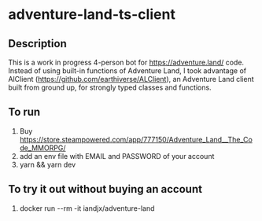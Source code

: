 # adventure-land-ts-client

## Description

This is a work in progress 4-person bot for <https://adventure.land/> code.
Instead of using built-in functions of Adventure Land, I took advantage of
AlClient (<https://github.com/earthiverse/ALClient>), an Adventure Land client
built from ground up, for strongly typed classes and functions.

## To run

1. Buy
   <https://store.steampowered.com/app/777150/Adventure_Land__The_Code_MMORPG/>
2. add an env file with EMAIL and PASSWORD of your account
3. yarn && yarn dev

## To try it out without buying an account

1. docker run --rm -it iandjx/adventure-land
